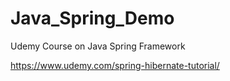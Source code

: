 # Java_Spring_Demo
Udemy Course on Java Spring Framework

https://www.udemy.com/spring-hibernate-tutorial/
